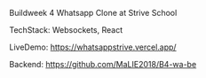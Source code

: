 
Buildweek 4 Whatsapp Clone at Strive School

TechStack: Websockets, React

LiveDemo: https://whatsappstrive.vercel.app/

Backend: https://github.com/MaLIE2018/B4-wa-be
